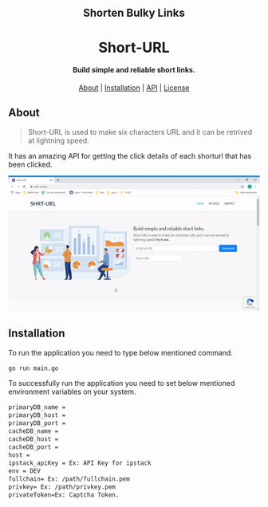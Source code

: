 <div align="center">
    <h2>Shorten Bulky Links</h2>
    <h1>Short-URL</h1>
    <h4>Build simple and reliable short links.</h4>
</div>

<p align="center">
    <a href = "#about">About</a> |
    <a href = "#installation">Installation</a> |
    <a href = "#api">API</a> |
    <a href = "#license">License</a> 
</p>

## About
> Short-URL is used to make six characters URL and it can be retrived at lightning speed.

It has an amazing API for getting the click details of each shorturl that has been clicked. 

<p align="center">
  <img src="assets/shorturl.gif" />
</p>


## Installation
To run the application you need to type below mentioned command.
```
go run main.go
```
To successfully run the application you need to set below mentioned environment variables on your system.

```
primaryDB_name = 
primaryDB_host = 
primaryDB_port = 
cacheDB_name =  
cacheDB_host = 
cacheDB_port =
host = 
ipstack_apiKey = Ex: API Key for ipstack
env = DEV
fullchain= Ex: /path/fullchain.pem
privkey= Ex: /path/privkey.pem
privateToken=Ex: Captcha Token.
```